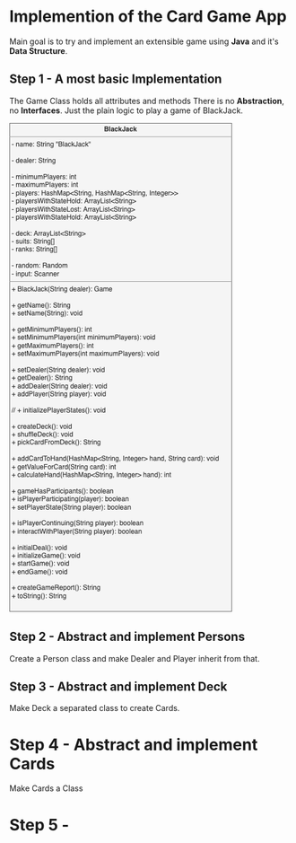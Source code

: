 # Implemention of the Card Game App

Main goal is to try and implement an extensible game using **Java** and it's **Data Structure**.

## Step 1 - A most basic Implementation
The Game Class holds all attributes and methods
There is no **Abstraction**, no **Interfaces**.
Just the plain logic to play a game of BlackJack.

![Step 1](uml-models/step1.png)

## Step 2 - Abstract and implement Persons
Create a Person class and make Dealer and Player inherit from that.

## Step 3 - Abstract and implement Deck
Make Deck a separated class to create Cards.

# Step 4 - Abstract and implement Cards
Make Cards a Class

# Step 5 - 